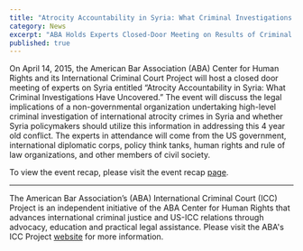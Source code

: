 ```yaml
---
title: "Atrocity Accountability in Syria: What Criminal Investigations Have Uncovered"
category: News
excerpt: "ABA Holds Experts Closed-Door Meeting on Results of Criminal Investigations of Atrocity Crimes in Syria and How They May Affect Policy."
published: true
---
```


On April 14, 2015, the American Bar Association (ABA) Center for Human Rights and its International Criminal Court Project will host a closed door meeting of experts on Syria entitled “Atrocity Accountability in Syria: What Criminal Investigations Have Uncovered.” The event will discuss the legal implications of a non-governmental organization undertaking high-level criminal investigation of international atrocity crimes in Syria and whether Syria policymakers should utilize this information in addressing this 4 year old conflict. The experts in attendance will come from the US government, international diplomatic corps, policy think tanks, human rights and rule of law organizations, and other members of civil society.

To view the event recap, please visit the event recap [page](http://www.international-criminal-justice-today.org/event/2015/04/16/Syria-CIJA-Closed-Door-Event-Recap/).

---

The American Bar Association’s (ABA) International Criminal Court (ICC) Project is an independent initiative of the ABA Center for Human Rights that advances international criminal justice and US-ICC relations through advocacy, education and practical legal assistance. Please visit the ABA's ICC Project [website](http://www.aba-icc.org/) for more information. 
